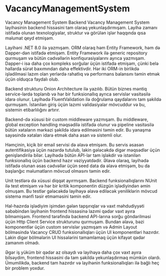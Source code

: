 # VacancyManagementSystem
Vacancy Management System Backend
Vacancy Management System layihəsinin backend hissəsini tam olaraq yekunlaşdırmışam. Layihə zamanı istifadə olunan texnologiyalar, struktur və görülən işlər haqqında qısa məlumat qeyd etmişəm.

Layihəni .NET 8.0 ilə yazmışam. ORM olaraq həm Entity Framework, həm də Dapper-dən istifadə etmişəm. Entity Framework ilə generic repository qurmuşam və bütün cədvəllərin konfiqurasiyalarını ayrıca yazmışam. Dapper-i isə daha çox kompleks sorğular üçün istifadə etmişəm, çünki belə hallarda sürət baxımından daha effektivdir. Hər iki ORM-in birlikdə işlədilməsi lazım olan yerlərdə rahatlıq və performans balansını təmin etmək üçün olduqca faydalı olub.

Backend strukturu Onion Architecture ilə yazılıb. Bütün biznes məntiq service-lərdə toplanıb və hər bir funksionallıq ayrıca servislər vasitəsilə idarə olunur. Layihədə FluentValidation ilə doğrulama qaydalarını tam şəkildə qurmuşam. İstənilən giriş üçün lazımi validasiyalar mövcuddur və bu, sistemin etibarlılığını artırır.

Backend-də xüsusi bir custom middleware yazmışam. Bu middleware, global exception handling məqsədilə istifadə olunur və pipeline vasitəsilə bütün xətaların mərkəzi şəkildə idarə edilməsini təmin edir. Bu yanaşma sayəsində xətaları idarə etmək daha asan və sistemli olur.

Həmçinin, kiçik bir email servisi də əlavə etmişəm. Bu servis əsasən autentifikasiya üçün nəzərdə tutulub, lakin gələcəkdə digər məqsədlər üçün genişləndirilə bilər. Layihədə bütün API-lar tam işləkdir və istənilən funksionallıq üçün backend hazır vəziyyətdədir. Əlavə olaraq, layihədə istifadə olunan əsas cədvəllər üçün seed data da əlavə etmişəm, bu da başlanğıc məlumatların mövcud olmasını təmin edir.

Unit testlərə də xüsusi diqqət ayırmışam. Backend funksionallıqlarını NUnit ilə test etmişəm və hər bir kritik komponentin düzgün işlədiyindən əmin olmuşam. Bu testlər gələcəkdə layihəyə əlavə ediləcək yeniliklərin mövcud sistemə mənfi təsir etməməsini təmin edir.

Hal-hazırda işlədiyim işimdən gələn tapşırıqlar və vaxt məhdudiyyəti səbəbindən layihənin frontend hissəsinə lazımi qədər vaxt ayıra bilməmişəm. Frontend tərəfində backend API-larına sorğu göndərilməsi üçün Http Client Service strukturunu qurmuşam. Bundan əlavə, bəzi komponentlər üçün custom servislər yazmışam və Admin Layout bölməsində Vacancy CRUD funksionallıqları üçün UI komponentləri hazırdır. Lakin digər bölmələrin UI hissələrini tamamlamaq üçün kifayət qədər zamanım olmadı.

Əgər iş yüküm bir qədər az olsaydı və layihəyə daha çox vaxt ayıra bilsəydim, frontend hissəsini də tam şəkildə yekunlaşdırmaq mümkün olardı. Ümumilikdə, backend tam hazırdır və layihənin funksionallıqları ilə bağlı heç bir problem yoxdur.
